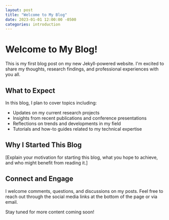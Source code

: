 ```yaml
---
layout: post
title: "Welcome to My Blog"
date: 2023-01-01 12:00:00 -0500
categories: introduction
---
```


# Welcome to My Blog!

This is my first blog post on my new Jekyll-powered website. I'm excited to share my thoughts, research findings, and professional experiences with you all.

## What to Expect

In this blog, I plan to cover topics including:

- Updates on my current research projects
- Insights from recent publications and conference presentations
- Reflections on trends and developments in my field
- Tutorials and how-to guides related to my technical expertise

## Why I Started This Blog

[Explain your motivation for starting this blog, what you hope to achieve, and who might benefit from reading it.]

## Connect and Engage

I welcome comments, questions, and discussions on my posts. Feel free to reach out through the social media links at the bottom of the page or via email.

Stay tuned for more content coming soon! 